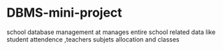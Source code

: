 # DBMS-mini-project
school database management
at manages entire school related data like student attendence ,teachers subjets allocation and classes
